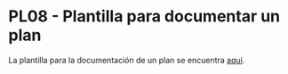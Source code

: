 # PL08 - Plantilla para documentar un plan

La plantilla para la documentación de un plan se encuentra [aquí](https://docs.google.com/document/d/1Sh4ChJzSrRqSLqtm9NkIaeHHHd7AxXktq20IdO0RUQ4/edit#).
